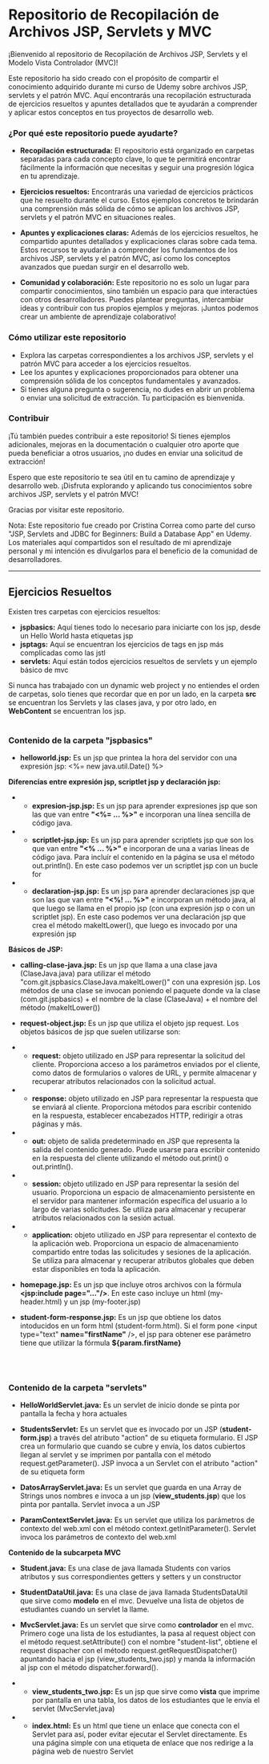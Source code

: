 # Repositorio de Recopilación de Archivos JSP, Servlets y MVC

¡Bienvenido al repositorio de Recopilación de Archivos JSP, Servlets y el Modelo Vista Controlador (MVC)!

Este repositorio ha sido creado con el propósito de compartir el conocimiento adquirido durante mi curso de Udemy sobre archivos JSP, servlets y el patrón MVC. Aquí encontrarás una recopilación estructurada de ejercicios resueltos y apuntes detallados que te ayudarán a comprender y aplicar estos conceptos en tus proyectos de desarrollo web.

### ¿Por qué este repositorio puede ayudarte?
- **Recopilación estructurada:** El repositorio está organizado en carpetas separadas para cada concepto clave, lo que te permitirá encontrar fácilmente la información que necesitas y seguir una progresión lógica en tu aprendizaje.

- **Ejercicios resueltos:** Encontrarás una variedad de ejercicios prácticos que he resuelto durante el curso. Estos ejemplos concretos te brindarán una comprensión más sólida de cómo se aplican los archivos JSP, servlets y el patrón MVC en situaciones reales.

- **Apuntes y explicaciones claras:** Además de los ejercicios resueltos, he compartido apuntes detallados y explicaciones claras sobre cada tema. Estos recursos te ayudarán a comprender los fundamentos de los archivos JSP, servlets y el patrón MVC, así como los conceptos avanzados que puedan surgir en el desarrollo web.

- **Comunidad y colaboración:** Este repositorio no es solo un lugar para compartir conocimientos, sino también un espacio para que interactúes con otros desarrolladores. Puedes plantear preguntas, intercambiar ideas y contribuir con tus propios ejemplos y mejoras. ¡Juntos podemos crear un ambiente de aprendizaje colaborativo!

### Cómo utilizar este repositorio
- Explora las carpetas correspondientes a los archivos JSP, servlets y el patrón MVC para acceder a los ejercicios resueltos.
- Lee los apuntes y explicaciones proporcionados para obtener una comprensión sólida de los conceptos fundamentales y avanzados.
- Si tienes alguna pregunta o sugerencia, no dudes en abrir un problema o enviar una solicitud de extracción. Tu participación es bienvenida.

### Contribuir
¡Tú también puedes contribuir a este repositorio! Si tienes ejemplos adicionales, mejoras en la documentación o cualquier otro aporte que pueda beneficiar a otros usuarios, ¡no dudes en enviar una solicitud de extracción!

Espero que este repositorio te sea útil en tu camino de aprendizaje y desarrollo web. ¡Disfruta explorando y aplicando tus conocimientos sobre archivos JSP, servlets y el patrón MVC!

Gracias por visitar este repositorio.

Nota: Este repositorio fue creado por Cristina Correa como parte del curso "JSP, Servlets and JDBC for Beginners: Build a Database App" en Udemy. Los materiales aquí compartidos son el resultado de mi aprendizaje personal y mi intención es divulgarlos para el beneficio de la comunidad de desarrolladores.

---
## Ejercicios Resueltos
Existen tres carpetas con ejercicios resueltos: 
- **jspbasics:** Aquí tienes todo lo necesario para iniciarte con los jsp, desde un Hello World hasta etiquetas jsp
- **jsptags:** Aquí se encuentran los ejercicios de tags en jsp más complicadas como las jstl
- **servlets:** Aquí están todos ejercicios resueltos de servlets y un ejemplo básico de mvc



Si nunca has trabajado con un dynamic web project y no entiendes el orden de carpetas, solo tienes que recordar que en por un lado, en la carpeta **src** se encuentran los Servlets y las clases java, y por otro lado, en **WebContent** se encuentran los jsp.
<br/><br/>
### Contenido de la carpeta "jspbasics"

- **helloworld.jsp:**
Es un jsp que printea la hora del servidor con una expresión jsp: <%= new java.util.Date() %>

**Diferencias entre expresión jsp, scriptlet jsp y declaración jsp:**
- - **expresion-jsp.jsp:**
Es un jsp para aprender expresiones jsp que son las que van entre **"<%=  ...   %>"** e incorporan una línea sencilla de código java. 

- - **scriptlet-jsp.jsp:**
Es un jsp para aprender scriptlets jsp que son los que van entre **"<%  ...  %>"** e incorporan de una a varias líneas de código java. Para incluír el contenido en la página se usa el método out.println(). En este caso podemos ver un scriptlet jsp con un bucle for

- - **declaration-jsp.jsp:**
Es un jsp para aprender declaraciones jsp que son las que van entre **"<%! ...  %>"** e incorporan un método java, al que luego se llama en el propio jsp (con una expresión jsp o con un scriptlet jsp). En este caso podemos ver una declaración jsp que crea el método makeItLower(), que luego es invocado por una expresión jsp

**Básicos de JSP:**
- **calling-clase-java.jsp:**
Es un jsp que llama a una clase java (ClaseJava.java) para utilizar el método "com.git.jspbasics.ClaseJava.makeItLower()" con una expresión jsp. Los métodos de una clase se invocan poniendo el paquete donde va la clase (com.git.jspbasics) + el nombre de la clase (ClaseJava) + el nombre del método (makeItLower())

- **request-object.jsp:**
Es un jsp que utiliza el objeto jsp request. Los objetos básicos de jsp que suelen utilizarse son: 
- - **request:** objeto utilizado en JSP para representar la solicitud del cliente. Proporciona acceso a los parámetros enviados por el cliente, como datos de formularios o valores de URL, y permite almacenar y recuperar atributos relacionados con la solicitud actual.
- - **response:** objeto utilizado en JSP para representar la respuesta que se enviará al cliente. Proporciona métodos para escribir contenido en la respuesta, establecer encabezados HTTP, redirigir a otras páginas y más.
- - **out:** objeto de salida predeterminado en JSP que representa la salida del contenido generado. Puede usarse para escribir contenido en la respuesta del cliente utilizando el método out.print() o out.println().
- - **session:** objeto utilizado en JSP para representar la sesión del usuario. Proporciona un espacio de almacenamiento persistente en el servidor para mantener información específica del usuario a lo largo de varias solicitudes. Se utiliza para almacenar y recuperar atributos relacionados con la sesión actual.
- - **application:** objeto utilizado en JSP para representar el contexto de la aplicación web. Proporciona un espacio de almacenamiento compartido entre todas las solicitudes y sesiones de la aplicación. Se utiliza para almacenar y recuperar atributos globales que deben estar disponibles en toda la aplicación.

- **homepage.jsp:**
Es un jsp que incluye otros archivos con la fórmula **<jsp:include page="..."/>**. En este caso incluye un html (my-header.html) y un jsp (my-footer.jsp)

- **student-form-response.jsp:**
Es un jsp que obtiene los datos intoducidos en un form html (student-form.html). Si el form pone <input type="text" **name="firstName"** />, el jsp para obtener ese parámetro tiene que utilizar la fórmula **${param.firstName}**

<br/><br/>
### Contenido de la carpeta "servlets"
- **HelloWorldServlet.java:**
Es un servlet de inicio donde se pinta por pantalla la fecha y hora actuales

- **StudentsServlet:**
Es un servlet que es invocado por un JSP (**student-form.jsp**) a través del atributo "action" de su etiqueta formulario. El JSP crea un formulario que cuando se cubre y envía, los datos cubiertos llegan al servlet y se imprimen por pantalla con el método request.getParameter(). JSP invoca a un Servlet con el atributo "action" de su etiqueta form

- **DatosArrayServlet.java:**
Es un servlet que guarda en una Array de Strings unos nombres e invoca a un jsp (**view_students.jsp**) que los pinta por pantalla. Servlet invoca a un JSP

- **ParamContextServlet.java:**
Es un servlet que utiliza los parámetros de contexto del web.xml con el método context.getInitParameter(). Servlet invoca los parámetros de contexto del web.xml

**Contenido de la subcarpeta MVC**
- **Student.java:**
Es una clase de java llamada Students con varios atributos y sus correspondientes getters y setters y un constructor

- **StudentDataUtil.java:**
Es una clase de java llamada StudentsDataUtil que sirve como **modelo** en el mvc. Devuelve una lista de objetos de estudiantes cuando un servlet la llame.

- **MvcServlet.java:**
Es un servlet que sirve como **controlador** en el mvc. Primero coge una lista de los estudiantes, la pasa al request object con el método request.setAttribute() con el nombre "student-list", obtiene el request dispacher con el método request.getRequestDispatcher() apuntando hacia el jsp (view_students_two.jsp) y manda la información al jsp con el método dispatcher.forward().

- - **view_students_two.jsp:**
Es un jsp que sirve como **vista** que imprime por pantalla en una tabla, los datos de los estudiantes que le envía el servlet (MvcServlet.java)

- - **index.html:**
Es un html que tiene un enlace que conecta con el Servlet para así, poder evitar ejecutar el Servlet directamente. Es una página simple con una etiqueta de enlace que nos redirige a la página web de nuestro Servlet
